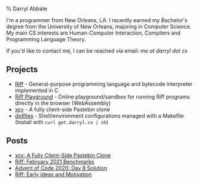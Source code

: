 % Darryl Abbate

I'm a programmer from New Orleans, LA. I recently earned my Bachelor's
degree from the University of New Orleans, majoring in Computer
Science. My main CS interests are Human-Computer Interaction,
Compilers and Programming Language Theory.

If you'd like to contact me, I can be reached via email: *me at darryl
dot cx*

## Projects

- [Riff](https://riff.cx) - General-purpose programming language and
  bytecode interpreter implemented in C
- [Riff Playground](https://riff.run) - Online playground/sandbox
  for running Riff programs directly in the browser (WebAssembly)
- [xcv](https://rootbeersoup.github.io/xcv/) - A fully client-side
  Pastebin clone
- [dotfiles](https://github.com/rootbeersoup/dotfiles) -
  Shell/environment configurations managed with a Makefile (Install
  with `curl get.darryl.cx | sh`)

## Posts

- [xcv: A Fully Client-Side Pastebin Clone](/xcv)
- [Riff: February 2021 Benchmarks](/riff-feb21-benchmarks)
- [Advent of Code 2020: Day 8 Solution](/aoc20day8)
- [Riff: Early Ideas and Motivation](/riff-early-ideas)
